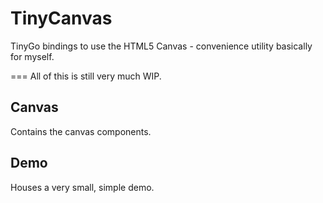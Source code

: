 # TinyCanvas
TinyGo bindings to use the HTML5 Canvas - convenience utility basically for myself.

===
All of this is still very much WIP.

## Canvas
Contains the canvas components.

## Demo
Houses a very small, simple demo.
